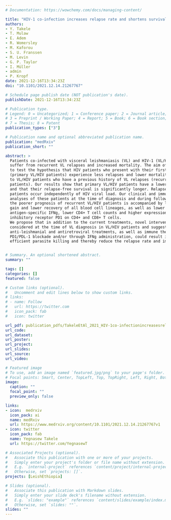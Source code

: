 ```yaml
---
# Documentation: https://wowchemy.com/docs/managing-content/

title: "HIV-1 co-infection increases relapse rate and shortens survival in patients with visceral leishmaniasis"
authors:
- Y. Takele
- T. Mulaw
- E. Adem
- R. Womersley
- M. Kaforou
- S. U. Franssen
- M. Levin
- G. P. Taylor
- I. Müller
- admin
- P. Kropf
date: 2021-12-16T13:34:23Z
doi: "10.1101/2021.12.14.21267767"

# Schedule page publish date (NOT publication's date).
publishDate: 2021-12-16T13:34:23Z

# Publication type.
# Legend: 0 = Uncategorized; 1 = Conference paper; 2 = Journal article;
# 3 = Preprint / Working Paper; 4 = Report; 5 = Book; 6 = Book section;
# 7 = Thesis; 8 = Patent
publication_types: ["3"]

# Publication name and optional abbreviated publication name.
publication: "medRxiv"
publication_short: ""

abstract: >
  Patients co-infected with visceral leishmaniasis (VL) and HIV-1 (VL/HIV patients)
  suffer from recurrent VL relapses and increased mortality. The aim of our study was
  to test the hypothesis that HIV patients who present with their first episode of VL
  (primary VL/HIV patients) experience less relapses and lower mortality as compared
  to VL/HIV patients who have a previous history of VL relapses (recurrent VL/HIV
  patients). Our results show that primary VL/HIV patients have a lower parasite load
  and that their relapse-free survival is significantly longer. Relapses in both groups of
  patients occur independently of HIV viral load. Our clinical and immunological
  analyses of these patients at the time of diagnosis and during follow-up show that
  the poorer prognosis of recurrent VL/HIV patients is accompanied by lower weight
  gain and lower recovery of all blood cell lineages, as well as lower production of
  antigen-specific IFNg, lower CD4+ T cell counts and higher expression levels of the
  inhibitory receptor PD1 on CD4+ and CD8+ T cells.
  We propose that in addition to the current treatments, novel interventions should be
  considered at the time of VL diagnosis in VL/HIV patients and suggest that improved
  anti-leishmanial and antiretroviral treatments, as well as immune therapy, through
  PD1/PDL-1 blockade and/or through IFNg administration, could result in more
  efficient parasite killing and thereby reduce the relapse rate and improve survival.


# Summary. An optional shortened abstract.
summary: ""

tags: []
categories: []
featured: false

# Custom links (optional).
#   Uncomment and edit lines below to show custom links.
# links:
# - name: Follow
#   url: https://twitter.com
#   icon_pack: fab
#   icon: twitter

url_pdf: publication_pdfs/TakeleEtAl_2021_HIV-1co-infectionincreasesrelapserateandshortenssurvivalinpatientswithvisceralleishmaniasis_medRxiv.pdf
url_code:
url_dataset:
url_poster:
url_project:
url_slides:
url_source:
url_video:

# Featured image
# To use, add an image named `featured.jpg/png` to your page's folder. 
# Focal points: Smart, Center, TopLeft, Top, TopRight, Left, Right, BottomLeft, Bottom, BottomRight.
image:
  caption: ""
  focal_point: ""
  preview_only: false

links:
- icon:  medrxiv
  icon_pack: ai
  name: medRxiv
  url: https://www.medrxiv.org/content/10.1101/2021.12.14.21267767v1
- icon: twitter
  icon_pack: fab
  name: Yegnasew Takele
  url: https://twitter.com/YegnasewT

# Associated Projects (optional).
#   Associate this publication with one or more of your projects.
#   Simply enter your project's folder or file name without extension.
#   E.g. `internal-project` references `content/project/internal-project/index.md`.
#   Otherwise, set `projects: []`.
projects: [LeishEthiopia]

# Slides (optional).
#   Associate this publication with Markdown slides.
#   Simply enter your slide deck's filename without extension.
#   E.g. `slides: "example"` references `content/slides/example/index.md`.
#   Otherwise, set `slides: ""`.
slides: ""
---
```

